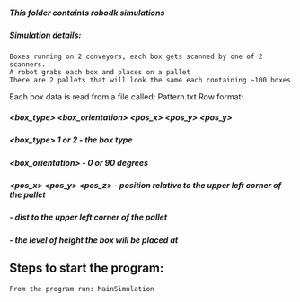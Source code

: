 ##### This folder containts robodk simulations

##### Simulation details:
	Boxes running on 2 conveyors, each box gets scanned by one of 2 scanners. 
	A robot grabs each box and places on a pallet 	
	There are 2 pallets that will look the same each containing ~100 boxes


Each box data is read from a file called: Pattern.txt
Row format: 
##### <box_type> <box_orientation> <pos_x> <pos_y> <pos_y> <dist> <level>
	
##### <box_type> 1 or 2 - the box type
##### <box_orientation> - 0 or 90 degrees
##### <pos_x> <pos_y> <pos_z> - position relative to the upper left corner of the pallet
##### <dist> - dist to the upper left corner of the pallet
##### <level> - the level of height the box will be placed at


## Steps to start the program:
	From the program run: MainSimulation
